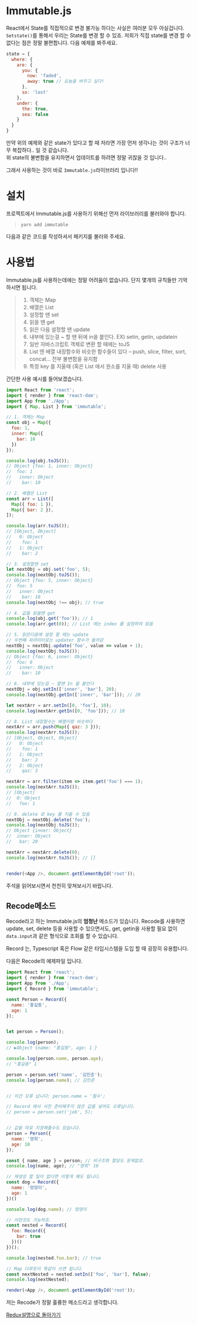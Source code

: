# Immutable.js

React에서 State를 직접적으로 변경 불가능 하다는 사실은 여러분 모두 아실겁니다. `Setstate()`를 통해서 우리는 State를 변경 할 수 있죠. 저희가 직접 state를 변경 할 수 없다는 점은 정말 불편합니다. 다음 예제를 봐주세요.

```js
state = {
  where: {
    are: {
      you: {
        now: 'faded',
        away: true // 요놈을 바꾸고 싶다!
      },
      so: 'lost'
    },
    under: {
      the: true,
      sea: false
    }
  }
}
```
만약 위의 예제와 같은 state가 있다고 할 때 저라면 가장 먼저 생각나는 것이 구조가 너무 복잡하다.. 일 것 같습니다.  
위 state의 불변함을 유지하면서 업데이트를 하려면 정말 귀찮을 것 입니다..   

그래서 사용하는 것이 바로 `Immutable.js`라이브러리 입니다!!

# 설치
프로젝트에서 Immutable.js를 사용하기 위해선 먼저 라이브러리를 불러와야 합니다.
> `yarn add immutable`  

다음과 같은 코드를 작성하셔서 페키지를 불러와 주세요.  

# 사용법
Immutable.js를 사용하는데에는 정말 어려움이 없습니다. 단지 몇개의 규칙들만 기억하시면 됩니다.

> 1. 객체는 Map
> 2. 배열은 List
> 3. 설정할 땐 set
> 4. 읽을 땐 get
> 5. 읽은 다음 설정할 땐 update
> 6. 내부에 있는걸 ~ 할 땐 뒤에 in을 붙인다. EX) setin, getin, updatein
> 7. 일반 자바스크립트 객체로 변환 할 때에는 toJS
> 8. List 엔 배열 내장함수와 비슷한 함수들이 있다 – push, slice, filter, sort, concat… 전부 불변함을 유지함
> 9. 특정 key 를 지울때 (혹은 List 에서 원소를 지울 때) delete 사용

간단한 사용 예시를 들어보겠습니다.  
```js
import React from 'react';
import { render } from 'react-dom';
import App from './App';
import { Map, List } from 'immutable';

// 1. 객체는 Map
const obj = Map({
  foo: 1,
  inner: Map({
    bar: 10
  })
});

console.log(obj.toJS());
// Object {foo: 1, inner: Object}
//  foo: 1
//   inner: Object
//    bar: 10

// 2. 배열은 List
const arr = List([
  Map({ foo: 1 }),
  Map({ bar: 2 }),
]);

console.log(arr.toJS());
// [Object, Object]
//   0: Object
//    foo: 1
//   1: Object
//    bar: 2

// 3. 설정할땐 set
let nextObj = obj.set('foo', 5);
console.log(nextObj.toJS());
// Object {foo: 5, inner: Object}
//  foo: 5
//   inner: Object
//    bar: 10
console.log(nextObj !== obj); // true

// 4. 값을 읽을땐 get
console.log(obj.get('foo')); // 1
console.log(arr.get(0)); // List 에는 index 를 설정하여 읽음

// 5. 읽은다음에 설정 할 때는 update
// 두번째 파라미터로는 updater 함수가 들어감 
nextObj = nextObj.update('foo', value => value + 1);
console.log(nextObj.toJS());
// Object {foo: 6, inner: Object}
//  foo: 6
//   inner: Object
//    bar: 10

// 6. 내부에 있는걸 ~ 할땐 In 을 붙인다
nextObj = obj.setIn(['inner', 'bar'], 20);
console.log(nextObj.getIn(['inner', 'bar'])); // 20

let nextArr = arr.setIn([0, 'foo'], 10);
console.log(nextArr.getIn([0, 'foo'])); // 10

// 8. List 내장함수는 배열이랑 비슷하다
nextArr = arr.push(Map({ qaz: 3 }));
console.log(nextArr.toJS());
// [Object, Object, Object]
//   0: Object
//    foo: 1
//   1: Object
//    bar: 2
//   2: Object
//    qaz: 3

nextArr = arr.filter(item => item.get('foo') === 1);
console.log(nextArr.toJS());
// [Object]
//  0: Object
//   foo: 1

// 9. delete 로 key 를 지울 수 있음
nextObj = nextObj.delete('foo');
console.log(nextObj.toJS());
// Object {inner: Object}
//  inner: Object
//   bar: 20

nextArr = nextArr.delete(0);
console.log(nextArr.toJS()); // []


render(<App />, document.getElementById('root'));
```
주석을 읽어보시면서 천천히 맞쳐보시기 바랍니다.

## Recode메소드
Recode라고 하는 Immutable.js의 **엄청난** 메소드가 있습니다. Recode를 사용하면 update, set, delete 등을 사용할 수 있으면서도, get, getin을 사용할 필요 없이 `data.input`과 같은 형식으로 조회를 할 수 있습니다.  

Record 는, Typescript 혹은 Flow 같은 타입시스템을 도입 할 때 굉장히 유용합니다.  

다음은 Recode의 예제파일 입니다.
```js
import React from 'react';
import { render } from 'react-dom';
import App from './App';
import { Record } from 'immutable';

const Person = Record({
  name: '홍길동',
  age: 1
});


let person = Person();

console.log(person); 
// ▶Object {name: "홍길동", age: 1 }

console.log(person.name, person.age);
// "홍길동" 1

person = person.set('name', '김민준');
console.log(person.name); // 김민준


// 이건 오류 납니다: person.name = '철수';

// Record 에서 사전 준비해주지 않은 값을 넣어도 오류납니다.
// person = person.set('job', 5);


// 값을 따로 지정해줄수도 있습니다.
person = Person({
  name: '영희',
  age: 10
});

const { name, age } = person; // 비구조화 할당도 문제없죠.
console.log(name, age); // "영희" 10

// 재생성 할 일이 없다면 이렇게 해도 됩니다.
const dog = Record({
  name: '멍멍이',
  age: 1
})()

console.log(dog.name); // 멍멍이

// 이런것도 가능하죠.
const nested = Record({
  foo: Record({
    bar: true
  })()
})();

console.log(nested.foo.bar); // true

// Map 다루듯이 똑같이 쓰면 됩니다.
const nextNested = nested.setIn(['foo', 'bar'], false);
console.log(nextNested);

render(<App />, document.getElementById('root'));
```

저는 Recode가 정말 훌륭한 메소드라고 생각합니다.  


[Redux설명으로 돌아가기](https://github.com/junu126/Redux-tutorial#%EC%98%88%EC%A0%9C)